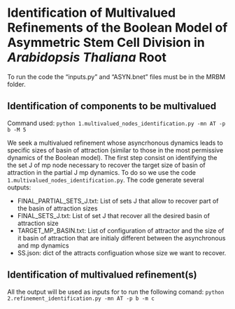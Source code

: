 # Identification of Multivalued Refinements of the Boolean Model of Asymmetric Stem Cell Division in *Arabidopsis Thaliana* Root

To run the code the “inputs.py”  and “ASYN.bnet” files must be in the MRBM folder. 

## Identification of components to be multivalued
Command used: `python 1.multivalued_nodes_identification.py -mn AT -p b -M 5`

We seek a multivalued refinement whose asyncrhonous dynamics leads to specific sizes of basin of attraction (similar to those in the most permissive dynamics of the Boolean model). The first step consist on identifying the the set J of mp node necessary to recover the target size of basin of attraction in the partial J mp dynamics. To do so we use the code `1.multivalued_nodes_identification.py`. 
The code generate several outputs:

- FINAL_PARTIAL_SETS_J.txt: List of sets J that allow to recover part of the basin of attraction sizes
- FINAL_SETS_J.txt: List of set J that recover all the desired basin of attraction size
- TARGET_MP_BASIN.txt: List of configuration of attractor and the size of it basin of attraction that are initialy different between the asynchronous and mp dynamics
- SS.json: dict of the attracts configuation whose size we want to recover.

## Identification of multivalued refinement(s)
All the output will be used as inputs for to run the following comand: `python 2.refinement_identification.py -mn AT -p b -m c` 

